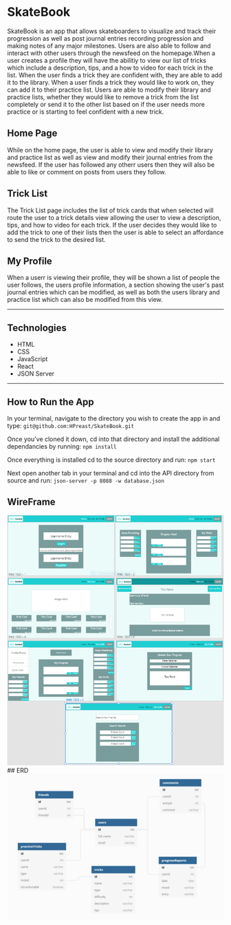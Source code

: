 # SkateBook
SkateBook is an app that allows skateboarders to visualize and track their progression as well as post journal entries recording progression and making notes of any major milestones. Users are also able to follow and interact with other users through the newsfeed on the homepage.When a user creates a profile they will have the abilitiy to view our list of tricks which include a description, tips, and a how to video for each trick in the list. When the user finds a trick they are confident with, they are able to add it to the library. When a user finds a trick they would like to work on, they can add it to their practice list. Users are able to modify their library and practice lists, whether they would like to remove a trick from the list completely or send it to the other list based on if the user needs more practice or is starting to feel confident with a new trick.

## Home Page
While on the home page, the user is able to view and modify their library and practice list as well as view and modify their journal entries from the newsfeed. If the user has followed any otherr users then they will also be able to like or comment on posts from users they follow.

## Trick List
The Trick List page includes the list of trick cards that when selected will route the user to a trick details view allowing the user to view a description, tips, and how to video for each trick. If the user decides they would like to add the trick to one of their lists then the user is able to select an affordance to send the trick to the desired list.

## My Profile
When a userr is viewing their profile, they will be shown a list of people the user follows, the users profile information, a section showing the user's past journal entries which can be modified, as well as both the users library and practice list which can also be modified from this view.<hr></hr>

## Technologies
<ul>
<li>HTML</li>
<li>CSS</li>
<li>JavaScript</li>
<li>React</li>
<li>JSON Server</li>
</ul>
<hr></hr>

## How to Run the App
In your terminal, navigate to the directory you wish to create the app in and type:
`git@github.com:HPreast/SkateBook.git`

Once you've cloned it down, cd into that directory and install the additional dependancies by running:
`npm install`

Once everything is installed cd to the source directory and run:
`npm start`

Next open another tab in your terminal and cd into the API directory from source and run:
`json-server -p 8088 -w database.json`

## WireFrame
<img src="public\SkateBookWireFrame.PNG">
## ERD
<img src="public\SkateBookERD.PNG">
